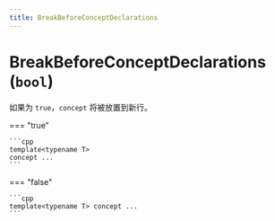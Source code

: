 ```yaml
---
title: BreakBeforeConceptDeclarations
---
```


# BreakBeforeConceptDeclarations (`bool`)

如果为 `true`，`concept` 将被放置到新行。

=== "true"

    ```cpp
    template<typename T>
    concept ...
    ```

=== "false"

    ```cpp
    template<typename T> concept ...
    ```
